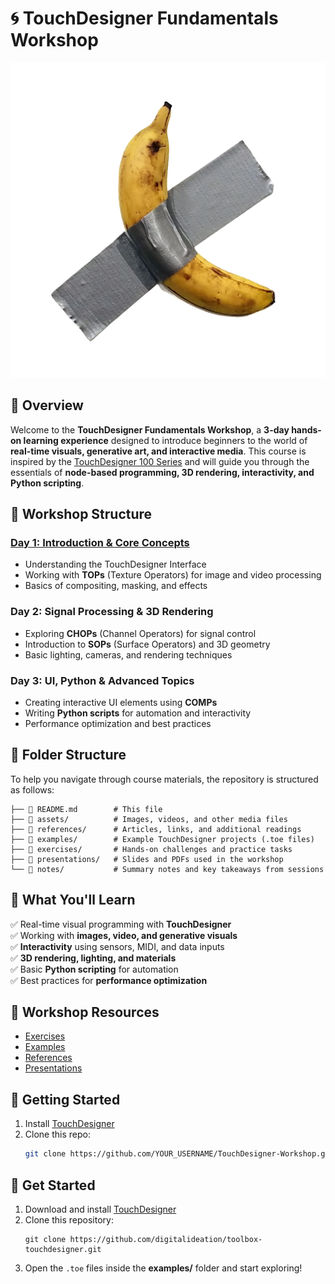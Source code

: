 # 🌀 TouchDesigner Fundamentals Workshop

![banana_art](./assets/banana.png)

## 🎯 Overview
Welcome to the **TouchDesigner Fundamentals Workshop**, a **3-day hands-on learning experience** designed to introduce beginners to the world of **real-time visuals, generative art, and interactive media**. This course is inspired by the [TouchDesigner 100 Series](https://learn.derivative.ca/courses/100-fundamentals/) and will guide you through the essentials of **node-based programming, 3D rendering, interactivity, and Python scripting**.

## 📅 Workshop Structure
### **[Day 1: Introduction & Core Concepts](day01.md)**
- Understanding the TouchDesigner Interface
- Working with **TOPs** (Texture Operators) for image and video processing
- Basics of compositing, masking, and effects

### **Day 2: Signal Processing & 3D Rendering**
- Exploring **CHOPs** (Channel Operators) for signal control
- Introduction to **SOPs** (Surface Operators) and 3D geometry
- Basic lighting, cameras, and rendering techniques

### **Day 3: UI, Python & Advanced Topics**
- Creating interactive UI elements using **COMPs**
- Writing **Python scripts** for automation and interactivity
- Performance optimization and best practices

## 📂 Folder Structure
To help you navigate through course materials, the repository is structured as follows:

```
├── 📜 README.md        # This file
├── 📁 assets/          # Images, videos, and other media files
├── 📁 references/      # Articles, links, and additional readings
├── 📁 examples/        # Example TouchDesigner projects (.toe files)
├── 📁 exercises/       # Hands-on challenges and practice tasks
├── 📁 presentations/   # Slides and PDFs used in the workshop
└── 📁 notes/           # Summary notes and key takeaways from sessions
```

## 🎨 What You'll Learn
✅ Real-time visual programming with **TouchDesigner**  
✅ Working with **images, video, and generative visuals**  
✅ **Interactivity** using sensors, MIDI, and data inputs  
✅ **3D rendering, lighting, and materials**  
✅ Basic **Python scripting** for automation  
✅ Best practices for **performance optimization**  

## 📂 Workshop Resources
- [Exercises](exercises/)
- [Examples](examples/)
- [References](references/)
- [Presentations](presentations/)

## 🚀 Getting Started
1. Install [TouchDesigner](https://derivative.ca/download)
2. Clone this repo:
   ```bash
   git clone https://github.com/YOUR_USERNAME/TouchDesigner-Workshop.git

## 🚀 Get Started
1. Download and install [TouchDesigner](https://derivative.ca/download)
2. Clone this repository:  
   ```
   git clone https://github.com/digitalideation/toolbox-touchdesigner.git
   ```
3. Open the `.toe` files inside the **examples/** folder and start exploring!